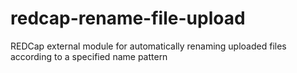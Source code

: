 # redcap-rename-file-upload
REDCap external module for automatically renaming uploaded files according to a specified name pattern
